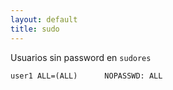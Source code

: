 ```yaml
---
layout: default
title: sudo
---
```

Usuarios sin password en `sudores`

    user1 ALL=(ALL)      NOPASSWD: ALL
